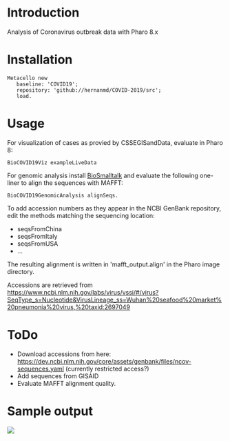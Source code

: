 # Introduction

Analysis of Coronavirus outbreak data with Pharo 8.x

# Installation

```smalltalk
Metacello new
   baseline: 'COVID19';
   repository: 'github://hernanmd/COVID-2019/src';
   load.
```

# Usage

For visualization of cases as provied by CSSEGISandData, evaluate in Pharo 8:

```smalltalk
BioCOVID19Viz exampleLiveData
```

For genomic analysis install [BioSmalltalk](https://github.com/hernanmd/BioSmalltalk) and evaluate the following one-liner to align the sequences with MAFFT:

```smalltalk
BioCOVID19GenomicAnalysis alignSeqs.
```

To add accession numbers as they appear in the NCBI GenBank repository, edit the methods matching the sequencing location:

  - seqsFromChina
  - seqsFromItaly
  - seqsFromUSA
  - ...

The resulting alignment is written in 'mafft_output.align' in the Pharo image directory.

Accessions are retrieved from https://www.ncbi.nlm.nih.gov/labs/virus/vssi/#/virus?SeqType_s=Nucleotide&VirusLineage_ss=Wuhan%20seafood%20market%20pneumonia%20virus,%20taxid:2697049

# ToDo

  - Download accessions from here: https://dev.ncbi.nlm.nih.gov/core/assets/genbank/files/ncov-sequences.yaml (currently restricted access?)
  - Add sequences from GISAID
  - Evaluate MAFFT alignment quality.

# Sample output

![](https://user-images.githubusercontent.com/4825959/75620782-ec299d80-5b6b-11ea-918a-8cee8d3aa419.png)
